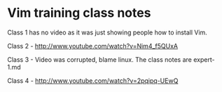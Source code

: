 Vim training class notes
==============

Class 1 has no video as it was just showing people how to install Vim.

Class 2 - http://www.youtube.com/watch?v=Nim4_f5QUxA

Class 3 - Video was corrupted, blame linux. The class notes are expert-1.md

Class 4 - http://www.youtube.com/watch?v=2pqipq-UEwQ
